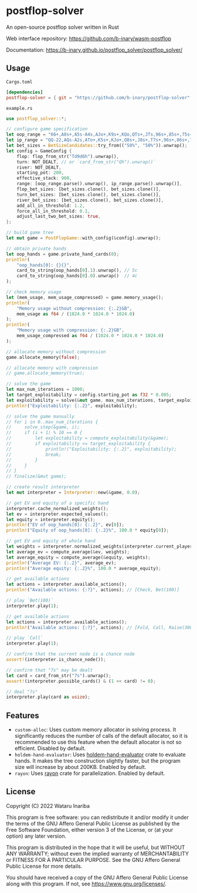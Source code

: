 # postflop-solver

An open-source postflop solver written in Rust

Web interface repository: https://github.com/b-inary/wasm-postflop

Documentation: https://b-inary.github.io/postflop_solver/postflop_solver/

## Usage

`Cargo.toml`

```toml
[dependencies]
postflop-solver = { git = "https://github.com/b-inary/postflop-solver" }
```

`example.rs`

```rust
use postflop_solver::*;

// configure game specification
let oop_range = "66+,A8s+,A5s-A4s,AJo+,K9s+,KQo,QTs+,JTs,96s+,85s+,75s+,65s,54s";
let ip_range = "QQ-22,AQs-A2s,ATo+,K5s+,KJo+,Q8s+,J8s+,T7s+,96s+,86s+,75s+,64s+,53s+";
let bet_sizes = BetSizeCandidates::try_from(("50%", "50%")).unwrap();
let config = GameConfig {
    flop: flop_from_str("Td9d6h").unwrap(),
    turn: NOT_DEALT, // or `card_from_str("Qh").unwrap()`
    river: NOT_DEALT,
    starting_pot: 200,
    effective_stack: 900,
    range: [oop_range.parse().unwrap(), ip_range.parse().unwrap()],
    flop_bet_sizes: [bet_sizes.clone(), bet_sizes.clone()],
    turn_bet_sizes: [bet_sizes.clone(), bet_sizes.clone()],
    river_bet_sizes: [bet_sizes.clone(), bet_sizes.clone()],
    add_all_in_threshold: 1.2,
    force_all_in_threshold: 0.1,
    adjust_last_two_bet_sizes: true,
};

// build game tree
let mut game = PostFlopGame::with_config(&config).unwrap();

// obtain private hands
let oop_hands = game.private_hand_cards(0);
println!(
    "oop_hands[0]: {}{}",
    card_to_string(oop_hands[0].1).unwrap(), // 5c
    card_to_string(oop_hands[0].0).unwrap()  // 4c
);

// check memory usage
let (mem_usage, mem_usage_compressed) = game.memory_usage();
println!(
    "Memory usage without compression: {:.2}GB",
    mem_usage as f64 / (1024.0 * 1024.0 * 1024.0)
);
println!(
    "Memory usage with compression: {:.2}GB",
    mem_usage_compressed as f64 / (1024.0 * 1024.0 * 1024.0)
);

// allocate memory without compression
game.allocate_memory(false);

// allocate memory with compression
// game.allocate_memory(true);

// solve the game
let max_num_iterations = 1000;
let target_exploitability = config.starting_pot as f32 * 0.005;
let exploitability = solve(&mut game, max_num_iterations, target_exploitability, true);
println!("Exploitability: {:.2}", exploitability);

// solve the game manually
// for i in 0..max_num_iterations {
//     solve_step(&game, i);
//     if (i + 1) % 10 == 0 {
//         let exploitability = compute_exploitability(&game);
//         if exploitability <= target_exploitability {
//             println!("Exploitability: {:.2}", exploitability);
//             break;
//         }
//     }
// }
// finalize(&mut game);

// create result interpreter
let mut interpreter = Interpreter::new(&game, 0.0);

// get EV and equity of a specific hand
interpreter.cache_normalized_weights();
let ev = interpreter.expected_values();
let equity = interpreter.equity();
println!("EV of oop_hands[0]: {:.2}", ev[0]);
println!("Equity of oop_hands[0]: {:.2}%", 100.0 * equity[0]);

// get EV and equity of whole hand
let weights = interpreter.normalized_weights(interpreter.current_player());
let average_ev = compute_average(&ev, weights);
let average_equity = compute_average(&equity, weights);
println!("Average EV: {:.2}", average_ev);
println!("Average equity: {:.2}%", 100.0 * average_equity);

// get available actions
let actions = interpreter.available_actions();
println!("Available actions: {:?}", actions); // [Check, Bet(100)]

// play `Bet(100)`
interpreter.play(1);

// get available actions
let actions = interpreter.available_actions();
println!("Available actions: {:?}", actions); // [Fold, Call, Raise(300)]

// play `Call`
interpreter.play(1);

// confirm that the current node is a chance node
assert!(interpreter.is_chance_node());

// confirm that "7s" may be dealt
let card = card_from_str("7s").unwrap();
assert!(interpreter.possible_cards() & (1 << card) != 0);

// deal "7s"
interpreter.play(card as usize);
```

## Features

- `custom-alloc`: Uses custom memory allocator in solving process.
  It significantly reduces the number of calls of the default allocator, so it is recommended to use this feature when the default allocator is not so efficient.
  Disabled by default.
- `holdem-hand-evaluator`: Uses [holdem-hand-evaluator] crate to evaluate hands.
  It makes the tree construction slightly faster, but the program size will increase by about 200KB.
  Enabled by default.
- `rayon`: Uses [rayon] crate for parallelization.
  Enabled by default.

[holdem-hand-evaluator]: https://github.com/b-inary/holdem-hand-evaluator
[rayon]: https://github.com/rayon-rs/rayon

## License

Copyright (C) 2022 Wataru Inariba

This program is free software: you can redistribute it and/or modify it under the terms of the GNU Affero General Public License as published by the Free Software Foundation, either version 3 of the License, or (at your option) any later version.

This program is distributed in the hope that it will be useful, but WITHOUT ANY WARRANTY; without even the implied warranty of MERCHANTABILITY or FITNESS FOR A PARTICULAR PURPOSE.  See the GNU Affero General Public License for more details.

You should have received a copy of the GNU Affero General Public License along with this program.  If not, see <https://www.gnu.org/licenses/>.
